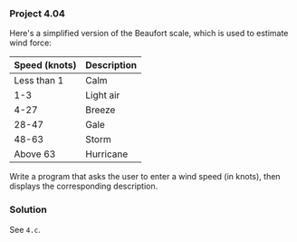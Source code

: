 ### Project 4.04
Here's a simplified version of the Beaufort scale, which is used to estimate
wind force:

| Speed (knots) | Description
| --- | --- |
| Less than 1 | Calm |
| 1-3 | Light air |
| 4-27 | Breeze |
| 28-47 | Gale |
| 48-63 | Storm |
| Above 63 | Hurricane |

Write a program that asks the user to enter a wind speed (in knots), then
displays the corresponding description.

### Solution 
See `4.c`.
